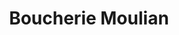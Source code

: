 ---
title: "Boucherie Moulian"
url: /saint-martin-de-seignanx/boucherie-moulian/
shop: Metzgerei
---